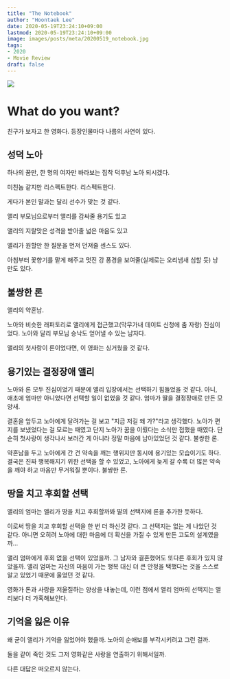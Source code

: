```yaml
---
title: "The Notebook"
author: "Hoontaek Lee"
date: 2020-05-19T23:24:10+09:00
lastmod: 2020-05-19T23:24:10+09:00
image: images/posts/meta/20200519_notebook.jpg
tags:
- 2020
- Movie Review
draft: false
---
```


<img src="https://i.pinimg.com/600x315/e0/f3/c8/e0f3c801c124d2b3b7c211194f47b9c1.jpg" style="zoom:100%;" />

# What do you want?

친구가 보자고 한 영화다.  등장인물마다 나름의 사연이 있다.

## 성덕 노아

하나의 꿈만, 한 명의 여자만 바라보는 집착 덕후남 노아 되시겠다.

미친놈 같지만 리스펙트한다. 리스펙트한다.



게다가 본인 말과는 달리 선수가 맞는 것 같다.

앨리 부모님으로부터 앨리를 감싸줄 용기도 있고

앨리의 지랄맞은 성격을 받아줄 넓은 마음도 있고

앨리가 원할만 한 질문을 먼저 던져줄 센스도 있다.

아침부터 꽃향기를 맡게 해주고 멋진 강 풍경을 보여줄(실제로는 오리냄새 심할 듯) 낭만도 있다.

## 불쌍한 론

앨리의 약혼남.

노아와 비슷한 래퍼토리로 앨리에게 접근했고(막무가내 데이트 신청에 춤 자랑) 진심이었다. 노아와 달리 부모님 승낙도 얻어낼 수 있는 남자다.

앨리의 첫사랑이 론이었다면, 이 영화는 싱거웠을 것 같다.

## 용기있는 결정장애 앨리

노아와 론 모두 진심이었기 때문에 앨리 입장에서는 선택하기 힘들었을 것 같다. 아니, 애초에 엄마만 아니었다면 선택할 일이 없었을 것 같다. 엄마가 딸을 결정장애로 만든 모양새.

결혼을 앞두고 노아에게 달려가는 걸 보고 "지금 저길 왜 가?"라고 생각했다. 노아가 편지를 보냈었다는 걸 모르는 때였고 단지 노아가 꿈을 이뤘다는 소식만 접했을 때였다. 단순히 첫사랑이 생각나서 보러간 게 아니라 정말 마음에 남아있었던 것 같다. 불쌍한 론.

약혼남을 두고 노아에게 간 건 약속을 깨는 행위지만 동시에 용기있는 모습이기도 하다. 결국은 진짜 행복해지기 위한 선택을 할 수 있었고, 노아에게 늦게 갈 수록 더 많은 약속을 깨야 하고 마음만 무거워질 뿐이다. 불쌍한 론.

## 땅을 치고 후회할 선택

앨리의 엄마는 앨리가 땅을 치고 후회할까봐 딸의 선택지에 론을 추가한 듯하다. 

이로써 땅을 치고 후회할 선택을 한 번 더 하신것 같다. 그 선택지는 없는 게 나았던 것 같다. 아니면 오히려 노아에 대한 마음에 더 확신을 가질 수 있게 만든 고도의 설계였을까...

앨리 엄마에게 후회 없을 선택이 있었을까. 그 남자와 결혼했어도 또다른 후회가 있지 않았을까. 앨리 엄마는 자신의 마음이 가는 행복 대신 더 큰 안정을 택했다는 것을 스스로 알고 있었기 때문에 울었던 것 같다.

영화가 돈과 사랑을 저울질하는 양상을 내놓는데, 이런 점에서 앨리 엄마의 선택지는 앨리보다 더 가혹해보인다.

## 기억을 잃은 이유

왜 굳이 앨리가 기억을 잃었어야 했을까. 노아의 순애보를 부각시키려고 그런 걸까.

둘을 같이 죽인 것도 그저 영화같은 사랑을 연출하기 위해서일까.

다른 대답은 떠오르지 않는다.